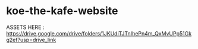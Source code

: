 # koe-the-kafe-website
ASSETS HERE : 
https://drive.google.com/drive/folders/1JKUdiTJTnIhePn4m_QxMvUPp51Gkg2ef?usp=drive_link
